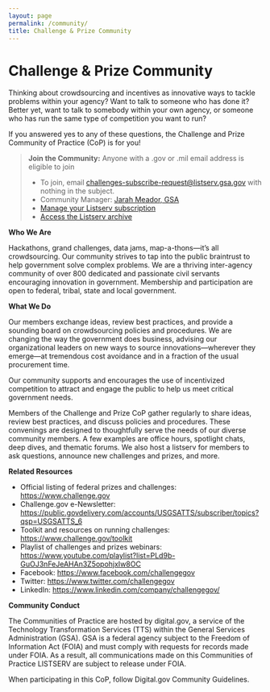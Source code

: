 ```yaml
---
layout: page
permalink: /community/
title: Challenge & Prize Community
---
```

# Challenge & Prize Community

Thinking about crowdsourcing and incentives as innovative ways to tackle problems within your agency? Want to talk to someone who has done it? Better yet, want to talk to somebody within your own agency, or someone who has run the same type of competition you want to run?

If you answered yes to any of these questions, the Challenge and Prize Community of Practice (CoP) is for you!


> **Join the Community:** Anyone with a .gov or .mil email address is eligible to join
>
> - To join, email <challenges-subscribe-request@listserv.gsa.gov> with  nothing  in the subject.
> - Community Manager: <a href="https://digital.gov/authors/jarah-meador/" target="_blank">Jarah Meador, GSA</a>
> - <a href="https://digital.gov/communities/manage-your-subscription" target="_blank">Manage your Listserv subscription</a> 
> - <a href="https://digital.gov/communities/manage-your-subscription/#access-the-listserv-archive" target="_blank">Access the Listserv archive</a>
               

**Who We Are**

Hackathons, grand challenges, data jams, map-a-thons—it’s all crowdsourcing. Our community strives to tap into the public braintrust to help government solve complex problems. We are a thriving inter-agency community of over 800 dedicated and passionate civil servants encouraging innovation in government. Membership and participation are open to federal, tribal, state and local government.

**What We Do**

Our members exchange ideas, review best practices, and provide a sounding board on crowdsourcing policies and procedures. We are changing the way the government does business, advising our organizational leaders on new ways to source innovations—wherever they emerge—at tremendous cost avoidance and in a fraction of the usual procurement time.

Our community supports and encourages the use of incentivized competition to attract and engage the public to help us meet critical government needs.

Members of the Challenge and Prize CoP gather regularly to share ideas, review best practices, and discuss policies and procedures. These convenings are designed to thoughtfully serve the needs of our diverse community members. A few examples are office hours, spotlight chats, deep dives, and thematic forums. We also host a listserv for members to ask questions, announce new challenges and prizes, and more.

**Related Resources**

- Official listing of federal prizes and challenges: <a href="https://www.challenge.gov">https://www.challenge.gov</a>
- Challenge.gov e-Newsletter: <a href="https://public.govdelivery.com/accounts/USGSATTS/subscriber/topics?qsp=USGSATTS_6">https://public.govdelivery.com/accounts/USGSATTS/subscriber/topics?qsp=USGSATTS_6</a>
- Toolkit and resources on running challenges: <a href="https://www.challenge.gov/toolkit">https://www.challenge.gov/toolkit</a>
- Playlist of challenges and prizes webinars: <a href="https://www.youtube.com/playlist?list=PLd9b-GuOJ3nFeJeAHAn3Z5opohjxIw8OC">https://www.youtube.com/playlist?list=PLd9b-GuOJ3nFeJeAHAn3Z5opohjxIw8OC</a>
- Facebook: <a href="https://www.facebook.com/challengegov">https://www.facebook.com/challengegov</a>
- Twitter: <a href="https://www.twitter.com/challengegov">https://www.twitter.com/challengegov</a>
- LinkedIn: <a href="https://www.linkedin.com/company/challengegov/">https://www.linkedin.com/company/challengegov/</a>


**Community Conduct**

The Communities of Practice are hosted by digital.gov, a service of the Technology Transformation Services (TTS) within the General Services Administration (GSA). GSA is a federal agency subject to the Freedom of Information Act (FOIA) and must comply with requests for records made under FOIA. As a result, all communications made on this Communities of Practice LISTSERV are subject to release under FOIA.

When participating in this CoP, follow Digital.gov Community Guidelines.
